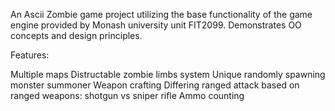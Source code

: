 An Ascii Zombie game project utilizing the base functionality of the game engine provided by Monash university unit FIT2099. Demonstrates OO concepts and design principles. 

Features:

Multiple maps 
Distructable zombie limbs system
Unique randomly spawning monster summoner
Weapon crafting
Differing ranged attack based on ranged weapons: shotgun vs sniper rifle
Ammo counting